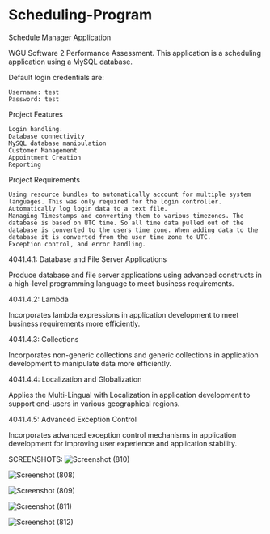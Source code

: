 # Scheduling-Program

Schedule Manager Application

WGU Software 2 Performance Assessment. This application is a scheduling application using a MySQL database.

Default login credentials are:

    Username: test
    Password: test

Project Features

    Login handling.
    Database connectivity
    MySQL database manipulation
    Customer Management
    Appointment Creation
    Reporting

Project Requirements

    Using resource bundles to automatically account for multiple system languages. This was only required for the login controller.
    Automatically log login data to a text file.
    Managing Timestamps and converting them to various timezones. The database is based on UTC time. So all time data pulled out of the database is converted to the users time zone. When adding data to the database it is converted from the user time zone to UTC.
    Exception control, and error handling.



4041.4.1: Database and File Server Applications

Produce database and file server applications using advanced constructs in a high-level programming language to meet business requirements.

4041.4.2: Lambda

Incorporates lambda expressions in application development to meet business requirements more efficiently.

4041.4.3: Collections

Incorporates non-generic collections and generic collections in application development to manipulate data more efficiently.

4041.4.4: Localization and Globalization

Applies the Multi-Lingual with Localization in application development to support end-users in various geographical regions.

4041.4.5: Advanced Exception Control

Incorporates advanced exception control mechanisms in application development for improving user experience and application stability.

SCREENSHOTS:
![Screenshot (810)](https://user-images.githubusercontent.com/54335750/114219287-74b26a00-9938-11eb-9308-d4de4aecc438.png)

![Screenshot (808)](https://user-images.githubusercontent.com/54335750/114219234-649a8a80-9938-11eb-90ce-3f88b20279ad.png)

![Screenshot (809)](https://user-images.githubusercontent.com/54335750/114219317-7bd97800-9938-11eb-8cfc-6ead5a202059.png)

![Screenshot (811)](https://user-images.githubusercontent.com/54335750/114219334-8136c280-9938-11eb-86e2-e20fa154a06d.png)

![Screenshot (812)](https://user-images.githubusercontent.com/54335750/114219349-84ca4980-9938-11eb-8bf6-d135d6b9719d.png)





